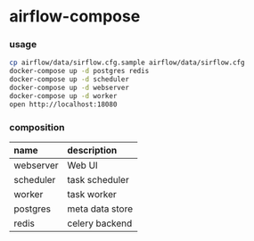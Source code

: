 # airflow-compose

### usage

``` bash
cp airflow/data/sirflow.cfg.sample airflow/data/sirflow.cfg
docker-compose up -d postgres redis
docker-compose up -d scheduler
docker-compose up -d webserver
docker-compose up -d worker
open http://localhost:18080
```

### composition

name      | description
:---      | :---
webserver | Web UI
scheduler | task scheduler
worker    | task worker
postgres  | meta data store
redis     | celery backend
